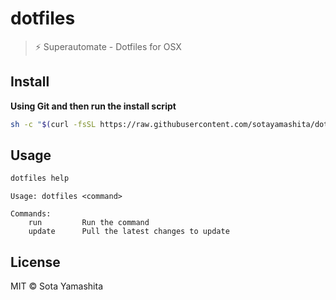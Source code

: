 # dotfiles

> :zap: Superautomate - Dotfiles for OSX

## Install

**Using Git and then run the install script**

```bash
sh -c "$(curl -fsSL https://raw.githubusercontent.com/sotayamashita/dotfiles/master/bin/dotfiles) run"
```

## Usage

```bash
dotfiles help
```
```
Usage: dotfiles <command>

Commands:
    run         Run the command
    update      Pull the latest changes to update
```

## License

MIT © Sota Yamashita
